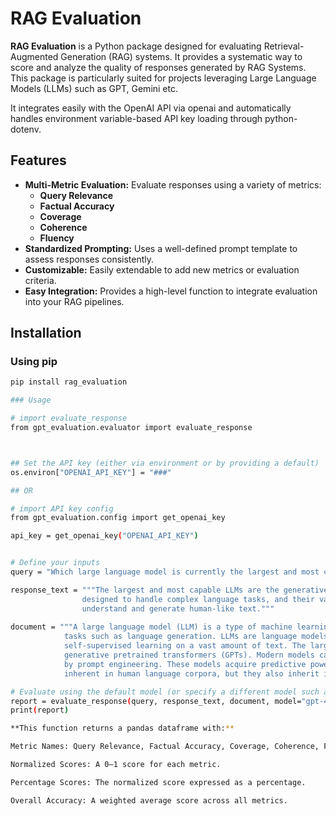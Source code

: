 # RAG Evaluation

**RAG Evaluation** is a Python package designed for evaluating Retrieval-Augmented Generation (RAG) systems. It provides a systematic way to score and analyze the quality of responses generated by RAG Systems. This package is particularly suited for projects leveraging Large Language Models (LLMs) such as GPT, Gemini etc.

It integrates easily with the OpenAI API via openai and automatically handles environment variable-based API key loading through python-dotenv.


## Features

- **Multi-Metric Evaluation:** Evaluate responses using a variety of metrics:
  - **Query Relevance**
  - **Factual Accuracy**
  - **Coverage**
  - **Coherence**
  - **Fluency**
- **Standardized Prompting:** Uses a well-defined prompt template to assess responses consistently.
- **Customizable:** Easily extendable to add new metrics or evaluation criteria.
- **Easy Integration:** Provides a high-level function to integrate evaluation into your RAG pipelines.

## Installation


### Using pip

```bash
pip install rag_evaluation

### Usage

# import evaluate_response
from gpt_evaluation.evaluator import evaluate_response



## Set the API key (either via environment or by providing a default)
os.environ["OPENAI_API_KEY"] = "###"

## OR

# import API key config
from gpt_evaluation.config import get_openai_key

api_key = get_openai_key("OPENAI_API_KEY")


# Define your inputs
query = "Which large language model is currently the largest and most capable?"

response_text = """The largest and most capable LLMs are the generative pretrained transformers (GPTs). These models are 
                designed to handle complex language tasks, and their vast number of parameters gives them the ability to 
                understand and generate human-like text."""
                 
document = """A large language model (LLM) is a type of machine learning model designed for natural language processing 
            tasks such as language generation. LLMs are language models with many parameters, and are trained with 
            self-supervised learning on a vast amount of text. The largest and most capable LLMs are 
            generative pretrained transformers (GPTs). Modern models can be fine-tuned for specific tasks or guided 
            by prompt engineering. These models acquire predictive power regarding syntax, semantics, and ontologies 
            inherent in human language corpora, but they also inherit inaccuracies and biases present in the data they are trained in."""

# Evaluate using the default model (or specify a different model such as 'gpt-4o')
report = evaluate_response(query, response_text, document, model="gpt-4o-mini")
print(report)

**This function returns a pandas dataframe with:**

Metric Names: Query Relevance, Factual Accuracy, Coverage, Coherence, Fluency.

Normalized Scores: A 0–1 score for each metric.

Percentage Scores: The normalized score expressed as a percentage.

Overall Accuracy: A weighted average score across all metrics.

